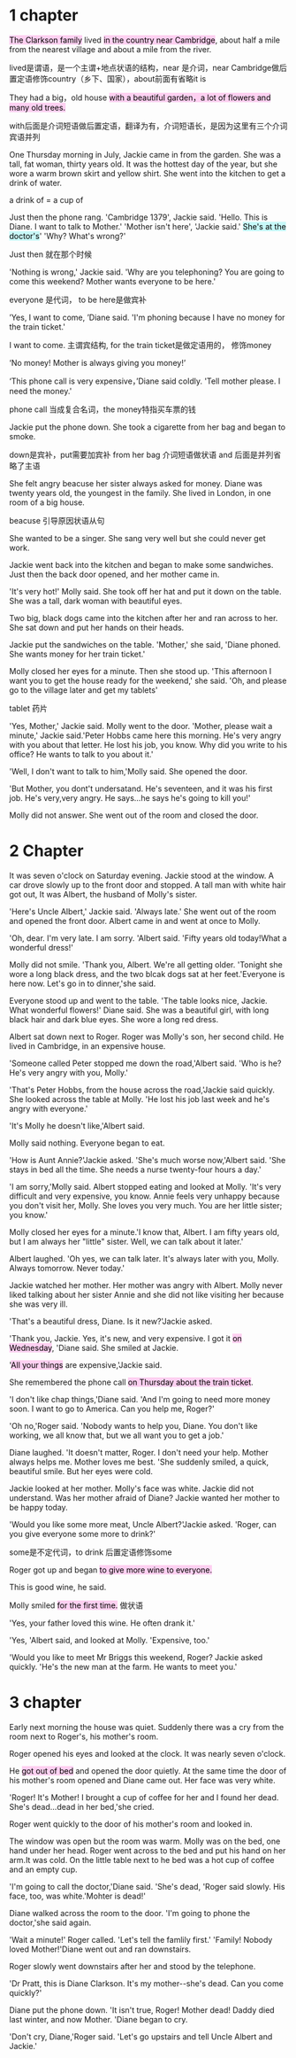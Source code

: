 # 1 chapter
<mark style="background: #FFB8EBA6;">The Clarkson family</mark> lived <mark style="background: #FFB8EBA6;">in the country near Cambridge</mark>, about half a mile from the nearest village and about a mile from the river.

lived是谓语，是一个主谓+地点状语的结构，near 是介词，near Cambridge做后置定语修饰country（乡下、国家），about前面有省略it is

They had a big，old house <mark style="background: #FFB8EBA6;">with a beautiful garden，a lot of flowers and many old trees.</mark>

with后面是介词短语做后置定语，翻译为有，介词短语长，是因为这里有三个介词宾语并列

One Thursday morning in July, Jackie came in from the garden. She was a tall, fat woman, thirty years old. It was the hottest day of the year, but she wore a warm brown skirt and yellow shirt. She went into the kitchen to get a drink of water.

a drink of = a cup of 

Just then the phone rang. 'Cambridge 1379', Jackie said. 'Hello. This is Diane. I want to talk to Mother.'
'Mother isn't here', 'Jackie said.' <mark style="background: #ABF7F7A6;">She's at the doctor's</mark>'
'Why? What's wrong?'

Just then 就在那个时候

'Nothing is wrong,' Jackie said. 'Why are you telephoning? You are going to come this weekend? Mother wants everyone to be here.'

everyone 是代词， to be here是做宾补

’Yes, I want to come, ’Diane said. 'I'm phoning because I have no money for the train ticket.'

I want to come. 主谓宾结构, for the train ticket是做定语用的， 修饰money

‘No money! Mother is always giving you money!’

‘This phone call is very expensive，’Diane said coldly. 'Tell mother please. I need the money.'

phone call 当成复合名词，the money特指买车票的钱  

Jackie put the phone down. She took a cigarette from her bag and began to smoke.

down是宾补，put需要加宾补
from her bag 介词短语做状语
and 后面是并列省略了主语

She felt angry beacuse her sister always asked for money. Diane was twenty years old, the youngest in the family. She lived in London, in one room of a big house.

beacuse 引导原因状语从句 

She wanted to be a singer. She sang very well but she could never get work.

Jackie went back into the kitchen and began to make some sandwiches. Just then the back door opened, and her mother came in.


'It's very hot!' Molly said. She took off her hat and put it down on the table. She was a tall, dark woman with beautiful eyes.


Two big, black dogs came into the kitchen after her and ran across to her. She sat down and put her hands on their heads.

Jackie put the sandwiches on the table. 'Mother,' she said, 'Diane phoned. She wants money for her train ticket.'

Molly closed her eyes for a minute. Then she stood up. 'This afternoon I want you to get the house ready for the weekend,' she said. 'Oh, and please go to the village later and get my tablets'

tablet 药片

'Yes, Mother,' Jackie said.
Molly went to the door.
'Mother, please wait a minute,' Jackie said.'Peter Hobbs came here this morning. He's very angry with you about that letter. He lost his job, you know. Why did you write to his office? He wants to talk to you about it.'

'Well, I don't want to talk to him,'Molly said. She opened the door.

'But Mother, you dont't undersatand. He's seventeen, and it was his first job. He's very,very angry. He says...he says he's going to kill you!'

Molly did not answer. She went out of the room and closed the door.


# 2 Chapter
It was seven o'clock on Saturday evening. Jackie stood at the window. A car drove slowly up to the front door and stopped. A tall man with white hair got out, It was Albert, the husband of Molly's sister.

'Here's Uncle Albert,' Jackie said. 'Always late.'
She went out of the room and opened the front door. Albert came in and went at once to Molly.

'Oh, dear. I'm very late. I am sorry. 'Albert said. 'Fifty years old today!What a wonderful dress!'

Molly did not smile. 'Thank you, Albert. We're all getting older. 'Tonight she wore a long black dress, and the two blcak dogs sat at her feet.'Everyone is here now. Let's go in to dinner,'she said.

Everyone stood up and went to the table.
'The table looks nice, Jackie. What wonderful flowers!' Diane said. She was a beautiful girl, with long black hair and dark blue eyes. She wore a long red dress. 

Albert sat down next to Roger. Roger was Molly's son, her second child. He lived in Cambridge, in an expensive house.

'Someone called Peter stopped me down the road,'Albert said. 'Who is he? He's very angry with you, Molly.'

'That's Peter Hobbs, from the house across the road,'Jackie said quickly. She looked across the table at Molly. 'He lost his job last week and he's angry with everyone.'

'It's Molly he doesn't like,'Albert said.

Molly said nothing. Everyone began to eat.

'How is Aunt Annie?'Jackie asked.
'She's much worse now,'Albert said. 'She stays in bed all the time. She needs a nurse twenty-four hours a day.'

'I am sorry,'Molly said. Albert stopped eating and looked at Molly. 'It's very difficult and very expensive, you know. Annie feels very unhappy because you don't visit her, Molly. She loves you very much. You are her little sister; you know.'

Molly closed her eyes for a minute.'I know that, Albert. I am fifty years old, but I am always her "little" sister. Well, we can talk about it later.'

Albert laughed. 'Oh yes, we can talk later. It's
always later with you, Molly. Always tomorrow. Never today.'

Jackie watched her mother. Her mother was angry with Albert. Molly never liked talking about her sister Annie and she did not like visiting her because she was very ill.

'That's a beautiful dress, Diane. Is it new?'Jackie asked.

'Thank you, Jackie. Yes, it's new, and very expensive. I got it <mark style="background: #FFB8EBA6;">on Wednesday</mark>, 'Diane said. She smiled at Jackie.

'<mark style="background: #FFB8EBA6;">All your things</mark> are expensive,'Jackie said.

She remembered the phone call <mark style="background: #FFB8EBA6;">on Thursday about the train ticket</mark>.

'I don't like chap things,'Diane said. 'And I'm going to need more money soon. I want to go to America. Can you help me, Roger?'

'Oh no,'Roger said. 'Nobody wants to help you, Diane. You don't like working, we all know that, but we all want you to get a job.'

Diane laughed. 'It doesn't matter, Roger. I don't need your help. Mother always helps me. Mother loves me best. 'She suddenly smiled, a quick, beautiful smile. But her eyes were cold.

Jackie looked at her mother. Molly's face was white. Jackie did not understand. Was her mother afraid of Diane? Jackie wanted her mother to be happy today.

'Would you like some more meat, Uncle Albert?'Jackie asked. 'Roger, can you give everyone some more to drink?' 

some是不定代词，to drink 后置定语修饰some

Roger got up and began <mark style="background: #FFB8EBA6;">to give more wine to everyone.</mark>

This is good wine, he said.

Molly smiled <mark style="background: #FFB8EBA6;">for the first time.</mark> 做状语

'Yes, your father loved this wine. He often drank it.'

'Yes, 'Albert said, and looked at Molly. 'Expensive, too.'

'Would you like to meet Mr Briggs this weekend, Roger? Jackie asked quickly. 'He's the new man at the farm. He wants to meet you.'


# 3 chapter
Early next morning the house was quiet. Suddenly there was a cry from the room next to Roger's, his mother's room. 

Roger opened his eyes and looked at the clock. It was nearly seven o'clock.

He <mark style="background: #FFB8EBA6;">got out of bed</mark> and opened the door quietly.
At the same time the door of his mother's room opened and Diane came out. Her face was very white.

'Roger! It's Mother! I brought a cup of coffee for her and I found her dead. She's dead...dead in her bed,'she cried.

Roger went quickly to the door of his mother's room and looked in.

The window was open but the room was warm.
Molly was on the bed, one hand under her head.
Roger went across to the bed and put his hand on her arm.It was cold. On the little table next to he bed was a hot cup of coffee and an empty cup.

'I'm going to call the doctor,'Diane said.
'She's dead, 'Roger said slowly. His face, too, was white.'Mohter is dead!'

Diane walked across the room to the door. 'I'm going to phone the doctor,'she said again.

'Wait a minute!' Roger called. 'Let's tell the famlily first.'
'Family! Nobody loved Mother!'Diane went out and ran downstairs.

Roger slowly went downstairs after her and stood by the telephone.

'Dr Pratt, this is Diane Clarkson. It's my mother--she's dead. Can you come quickly?'

Diane put the phone down. 'It isn't true, Roger! Mother dead! Daddy died last winter, and now Mother. 'Diane began to cry.

'Don't cry, Diane,'Roger said. 'Let's go upstairs and tell Uncle Albert and Jackie.'





